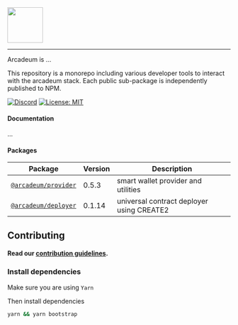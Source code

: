 <img src="https://avatars2.githubusercontent.com/u/35579638?s=200&v=4" width="80px" >

---

Arcadeum is ...

This repository is a monorepo including various developer tools to interact with the arcadeum stack. Each public sub-package is independently published to NPM.

[![Discord](https://img.shields.io/badge/chat-discord.chat-yellow.svg?style=flat)](https://discord.gg/ZsRkaZs)
[![License: MIT](https://img.shields.io/badge/License-MIT-yellow.svg)](https://opensource.org/licenses/MIT)

#### Documentation

...

#### Packages

| Package                                                  | Version                                                                                                                 | Description                                                                                       |
| -------------------------------------------------------- | ----------------------------------------------------------------------------------------------------------------------- | ------------------------------------------------------------------------------------------------- |
| [`@arcadeum/provider`](https://www.npmjs.com/package/@arcadeum/provider) | 0.5.3 | smart wallet provider and utilities    |
| [`@arcadeum/deployer`](https://www.npmjs.com/package/@arcadeum/deployer) | 0.1.14 | universal contract deployer using CREATE2    |

## Contributing

#### Read our [contribution guidelines](./CONTRIBUTING.md).

### Install dependencies

Make sure you are using `Yarn`

Then install dependencies

```bash
yarn && yarn bootstrap
```
